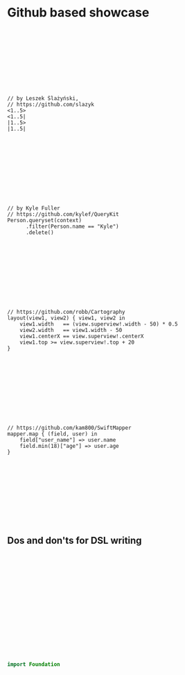 &nbsp;  

&nbsp;  

# Github based showcase

&nbsp;  

&nbsp;  

&nbsp;  

&nbsp;  

&nbsp;  

    // by Leszek Ślażyński, 
    // https://github.com/slazyk
    <1..5>
    <1..5| 
    |1..5> 
    |1..5|

&nbsp; 

&nbsp;  

&nbsp;  

&nbsp;  

&nbsp;  

    // by Kyle Fuller
    // https://github.com/kylef/QueryKit
    Person.queryset(context)
          .filter(Person.name == "Kyle")
          .delete()

&nbsp;  

&nbsp;  

&nbsp;  

&nbsp;  

&nbsp;  

    // https://github.com/robb/Cartography
    layout(view1, view2) { view1, view2 in
        view1.width   == (view.superview!.width - 50) * 0.5
        view2.width   == view1.width - 50
        view1.centerX == view.superview!.centerX
        view1.top >= view.superview!.top + 20
    }

&nbsp;  

&nbsp;  

&nbsp;  

&nbsp;  

&nbsp;  

    // https://github.com/kam800/SwiftMapper
    mapper.map { (field, user) in
        field["user_name"] => user.name
        field.min(18)["age"] => user.age
    }

&nbsp;  

&nbsp;  

&nbsp;  

&nbsp;  

&nbsp;  

## Dos and don'ts for DSL writing

&nbsp;  

&nbsp;  

&nbsp;  

&nbsp;  

&nbsp;  

&nbsp;  

&nbsp;  

&nbsp;  

```swift
import Foundation
```
